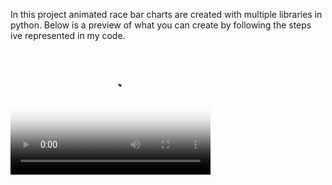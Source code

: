 In this project animated race bar charts are created with multiple libraries in python. Below is a preview of what you can create by following the steps ive represented in my code.


<video src="example/topAnimes.mp4" poster="poster.jpg" width="320" height="200" controls preload></video>

